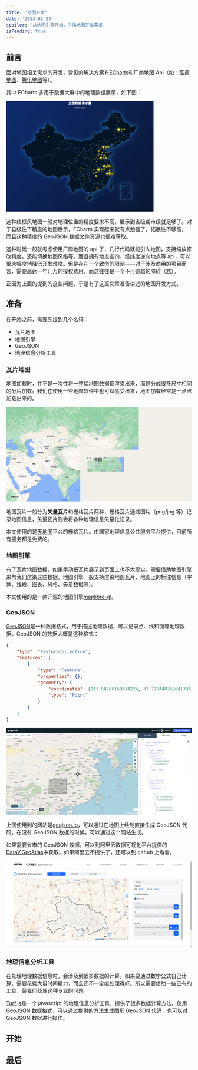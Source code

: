 ```yaml
---
title: '地图开发'
date: '2023-02-24'
spoiler: '从地图引擎开始，手撸地图开发需求'
isPending: true
---
```


## 前言

面对地图相关需求的开发，常见的解决方案有[ECharts](https://echarts.apache.org/zh/index.html)和厂商地图 Api（如：[高德地图](https://lbs.amap.com)、[腾讯地图](https://lbs.qq.com)等）。

其中 ECharts 多用于数据大屏中的地理数据展示，如下图：

![dessert](./assets/xryHrMdE2M.jpg)

这种线框风地图一般对地理位置的精度要求不高，展示到省级或市级就足够了。对于县级往下精度的地图展示，ECharts 实现起来就有点勉强了，拓展性不够高，而且这种精度的 GeoJSON 数据文件资源也很难获取。

这种时候一般就考虑使用厂商地图的 api 了，几行代码就能引入地图，支持缩放修改精度，还能切换地图风格等。而且拥有地点查询、经纬度逆向地点等 api，可以很大幅度地降低开发难度。但是存在一个致命的限制——对于涉及商用的项目而言，需要高达一年几万的授权费用，而这往往是一个不可逾越的障碍（悲）。

正因为上面的提到的这些问题，于是有了这篇文章准备讲述的地图开发方式。

## 准备

在开始之前，需要先提到几个名词：

-   瓦片地图
-   地图引擎
-   GeoJSON
-   地理信息分析工具

### 瓦片地图

地图加载时，并不是一次性将一整幅地图数据都渲染出来，而是分成很多尺寸相同的分片加载。我们在使用一些地图软件中也可以感受出来，地图加载经常是一点点加载出来的。

![image-20230223165340320](./assets/image-20230223165340320.png)

地图瓦片一般分为**矢量瓦片**和栅格瓦片两种，栅格瓦片通过图片（png/jpg 等）记录地图信息，矢量瓦片则会将各种地理信息矢量化记录。

本文使用的是[天地图](https://www.tianditu.gov.cn/)平台的栅格瓦片。由国家地理信息公共服务平台提供，目前所有服务都是免费的。

### 地图引擎

有了瓦片地图数据，如果手动把瓦片展示到页面上也不太现实，需要借助地图引擎来帮我们渲染这些数据。地图引擎一般支持渲染地图瓦片、地图上的标注信息（字体、线段、图表、风格、矢量数据等）。

本文使用的是一款开源的地图引擎[maplibre-gl](https://maplibre.org/)。

### GeoJSON

[GeoJSON](www.rfc-editor.org/rfc/rfc7946)是一种数据格式，用于描述地理数据，可以记录点、线和面等地理数据。GeoJSON 的数据大概是这种格式：

```json
{
    "type": "FeatureCollection",
    "features": [
        {
            "type": "Feature",
            "properties": {},
            "geometry": {
                "coordinates": [111.58766169414224, 31.717448360641384],
                "type": "Point"
            }
        }
    ]
}
```

![image-20230224160458529](./assets/image-20230224160458529.png)

上图使用到的网站是[geojson.io](https://geojson.io/)，可以通过在地图上绘制直接生成 GeoJSON 代码。在没有 GeoJSON 数据的时候，可以通过这个网站生成。

如果需要省市的 GeoJSON 数据，可以到阿里云数据可视化平台提供的[DataV.GeoAtlas](http://datav.aliyun.com/portal/school/atlas/area_selector)中获取。如果阿里云不提供了，还可以到 github 上看看。

![image-20230224161425834](./assets/image-20230224161425834.png)

### 地理信息分析工具

在处理地理数据信息时，会涉及到很多数据的计算。如果要通过数学公式自己计算，需要花费大量时间精力，而且还不一定能处理得好。所以需要借助一些已有的工具，替我们处理这种专业的问题。

[Turf.js](http://turfjs.org/)是一个 javascript 的地理信息分析工具，提供了很多数据计算方法。使用 GeoJSON 数据格式，可以通过提供的方法生成图形 GeoJSON 代码，也可以对 GeoJSON 数据进行操作。

## 开始

## 最后

